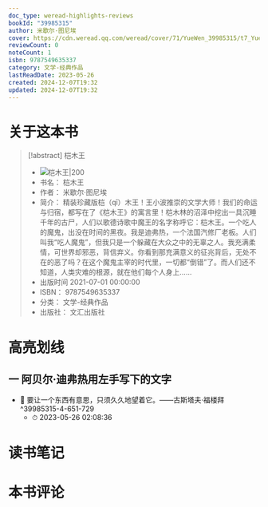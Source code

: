 ```yaml
---
doc_type: weread-highlights-reviews
bookId: "39985315"
author: 米歇尔·图尼埃
cover: https://cdn.weread.qq.com/weread/cover/71/YueWen_39985315/t7_YueWen_39985315.jpg
reviewCount: 0
noteCount: 1
isbn: 9787549635337
category: 文学-经典作品
lastReadDate: 2023-05-26
created: 2024-12-07T19:32
updated: 2024-12-07T19:32
---
```

# 关于这本书
> [!abstract] 桤木王
> - ![ 桤木王|200](https://cdn.weread.qq.com/weread/cover/71/YueWen_39985315/t7_YueWen_39985315.jpg)
> - 书名： 桤木王
> - 作者： 米歇尔·图尼埃
> - 简介： 精装珍藏版桤（qī）木王！王小波推崇的文学大师！我们的命运与归宿，都写在了《桤木王》的寓言里！桤木林的沼泽中挖出一具沉睡千年的古尸，人们以歌德诗歌中魔王的名字称呼它：桤木王。一个吃人的魔鬼，出没在时间的黑夜。我是迪弗热，一个法国汽修厂老板。人们叫我“吃人魔鬼”，但我只是一个躲藏在大众之中的无辜之人。我充满柔情，可世界却邪恶，背信弃义。你看到那充满意义的征兆背后，无处不在的恶了吗？在这个魔鬼主宰的时代里，一切都“倒错”了。而人们还不知道，人类灾难的根源，就在他们每个人身上……
> - 出版时间 2021-07-01 00:00:00
> - ISBN： 9787549635337
> - 分类： 文学-经典作品
> - 出版社： 文汇出版社

# 高亮划线

## 一 阿贝尔·迪弗热用左手写下的文字


- 📌 要让一个东西有意思，只须久久地望着它。——古斯塔夫·福楼拜 ^39985315-4-651-729
    - ⏱ 2023-05-26 02:08:36 
# 读书笔记

# 本书评论
